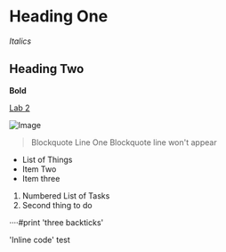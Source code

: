 # Heading One

*Italics*

## Heading Two

**Bold**

[Lab 2](https://tcarman.github.io/cse15l-lab-reports/Lab_2.html)

![Image]()

> Blockquote
> Line One
> Blockquote line won't appear



* List of Things
* Item Two
* Item three



1. Numbered List of Tasks
2. Second thing to do



····#print 'three backticks'

'Inline code' test
